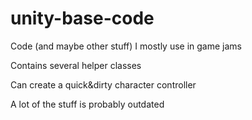 # unity-base-code
Code (and maybe other stuff) I mostly use in game jams

Contains several helper classes

Can create a quick&dirty character controller

A lot of the stuff is probably outdated